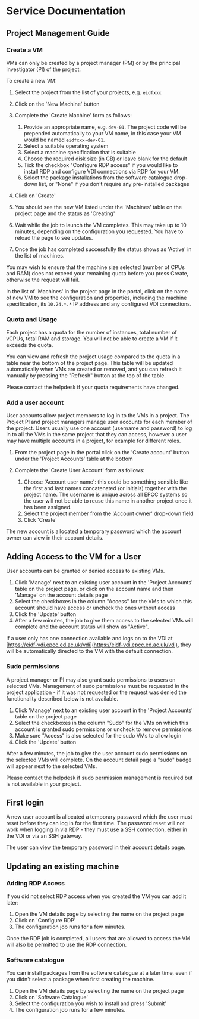 # Service Documentation

## Project Management Guide

### Create a VM

VMs can only be created by a project manager (PM) or by the principal investigator (PI) of the project.

To create a new VM:

1. Select the project from the list of your projects, e.g. `eidfxxx`
1. Click on the 'New Machine' button
1. Complete the 'Create Machine' form as follows:

    1. Provide an appropriate name, e.g. `dev-01`. The project code will be prepended automatically
        to your VM name, in this case your VM would be named `eidfxxx-dev-01`.
    1. Select a suitable operating system
    1. Select a machine specification that is suitable
    1. Choose the required disk size (in GB) or leave blank for the default
    1. Tick the checkbox "Configure RDP access" if you would like to install RDP
       and configure VDI connections via RDP for your VM.
    1. Select the package installations from the software catalogue drop-down list,
       or "None" if you don't require any pre-installed packages

1. Click on 'Create'
1. You should see the new VM listed under the 'Machines' table on the project page and the status as 'Creating'
1. Wait while the job to launch the VM completes.
   This may take up to 10 minutes, depending on the configuration you requested.
   You have to reload the page to see updates.
1. Once the job has completed successfully the status shows as 'Active' in the list of machines.

You may wish to ensure that the machine size selected (number of CPUs and RAM) does not
exceed your remaining quota before you press Create, otherwise the request will fail.

In the list of 'Machines' in the project page in the portal,
click on the name of new VM to see the configuration and properties,
including the machine specification, its `10.24.*.*` IP address and any configured VDI connections.

### Quota and Usage

Each project has a quota for the number of instances, total number of vCPUs, total RAM and storage.
You will not be able to create a VM if it exceeds the quota.

You can view and refresh the project usage compared to the quota in a table near the bottom of the project page.
This table will be updated automatically when VMs are created or removed, and
you can refresh it manually by pressing the "Refresh" button at the top of the table.

Please contact the helpdesk if your quota requirements have changed.

### Add a user account

User accounts allow project members to log in to the VMs in a project.
The Project PI and project managers manage user accounts for each member of the project.
Users usually use one account (username and password) to log in to all the VMs in the same project that they can access,
however a user may have multiple accounts in a project, for example for different roles.

1. From the project page in the portal click on the 'Create account' button under the 'Project Accounts' table at the bottom
1. Complete the 'Create User Account' form as follows:

    1. Choose 'Account user name': this could be something sensible like the first and last names
    concatenated (or initials) together with the project name.
    The username is unique across all EPCC systems so the user will not be able to reuse this name
    in another project once it has been assigned.
    1. Select the project member from the 'Account owner' drop-down field
    1. Click 'Create'

The new account is allocated a temporary password which the account owner can view
in their account details.

## Adding Access to the VM for a User

User accounts can be granted or denied access to existing VMs.

1. Click 'Manage' next to an existing user account in the 'Project Accounts' table on the project page, or click on the account name and then 'Manage' on the account details page
1. Select the checkboxes in the column "Access" for the VMs to which this account should have access or uncheck the ones without access
1. Click the 'Update' button
1. After a few minutes, the job to give them access to the selected VMs will complete and the account status will show as "Active".

If a user only has one connection available and logs on to the VDI at
[https://eidf-vdi.epcc.ed.ac.uk/vdi](https://eidf-vdi.epcc.ed.ac.uk/vdi),
they will be automatically directed to the VM with the default connection.

### Sudo permissions

A project manager or PI may also grant sudo permissions to users on selected VMs.
Management of sudo permissions must be requested in the project application - if it was not requested or the request was denied the functionality described below is not available.

1. Click 'Manage' next to an existing user account in the 'Project Accounts' table on the project page
1. Select the checkboxes in the column "Sudo" for the VMs on which this account is granted sudo permissions or uncheck to remove permissions
1. Make sure "Access" is also selected for the sudo VMs to allow login
1. Click the 'Update' button

After a few minutes, the job to give the user account sudo permissions on the selected VMs will complete.
On the account detail page a "sudo" badge will appear next to the selected VMs.

Please contact the helpdesk if sudo permission management is required but is not available in your project.

## First login

A new user account is allocated a temporary password which the user must reset before they
can log in for the first time.
The password reset will not work when logging in via RDP -
they must use a SSH connection, either in the VDI or via an SSH gateway.

The user can view the temporary password in their account details page.

## Updating an existing machine

### Adding RDP Access

If you did not select RDP access when you created the VM you can add it later:

1. Open the VM details page by selecting the name on the project page
1. Click on 'Configure RDP'
1. The configuration job runs for a few minutes.

Once the RDP job is completed, all users that are allowed to access the VM
will also be permitted to use the RDP connection.

### Software catalogue

You can install packages from the software catalogue at a later time,
even if you didn't select a package when first creating the machine.

1. Open the VM details page by selecting the name on the project page
1. Click on 'Software Catalogue'
1. Select the configuration you wish to install and press 'Submit'
1. The configuration job runs for a few minutes.

